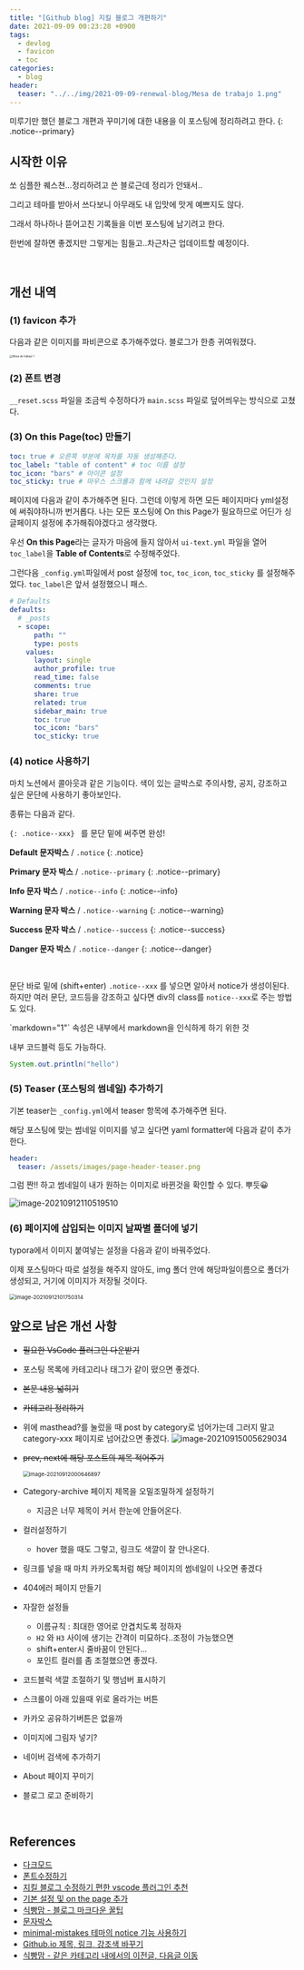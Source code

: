 ```yaml
---
title: "[Github blog] 지킬 블로그 개편하기"
date: 2021-09-09 00:23:28 +0900
tags:
  - devlog
  - favicon
  - toc
categories:
  - blog
header:
  teaser: "../../img/2021-09-09-renewal-blog/Mesa de trabajo 1.png"
---
```






미루기만 했던 블로그 개편과 꾸미기에 대한 내용을 이 포스팅에 정리하려고 한다.
{: .notice--primary} 



## 시작한 이유

쏘 심플한 퀘스쳔...정리하려고 쓴 블로근데 정리가 안돼서..

그리고 테마를 받아서 쓰다보니 아무래도 내 입맛에 맛게 예쁘지도 않다.

그래서 하나하나 뜯어고친 기록들을 이번 포스팅에 남기려고 한다.

한번에 잘하면 좋겠지만 그렇게는 힘들고..차근차근 업데이트할 예정이다.



<br>

## 개선 내역

### (1) favicon 추가

다음과 같은 이미지를 파비콘으로 추가해주었다. 블로그가 한층 귀여워졌다.

<img src="../../img/2021-09-09-renewal-blog/Mesa de trabajo 1.png" alt="Mesa de trabajo 1" style="zoom: 33%;" />




### (2) 폰트 변경

`__reset.scss` 파일을 조금씩 수정하다가 `main.scss` 파일로 덮어씌우는 방식으로 고쳤다.



### (3) On this Page(toc) 만들기

```yaml
toc: true # 오른쪽 부분에 목차를 자동 생성해준다.
toc_label: "table of content" # toc 이름 설정
toc_icon: "bars" # 아이콘 설정
toc_sticky: true # 마우스 스크롤과 함께 내려갈 것인지 설정
```

페이지에 다음과 같이 추가해주면 된다. 그런데 이렇게 하면 모든 페이지마다 yml설정에 써줘야하니까 번거롭다. 나는 모든 포스팅에 On this Page가 필요하므로 어딘가 싱글페이지 설정에 추가해줘야겠다고 생각했다.

우선 **On this Page**라는 글자가 마음에 들지 않아서 `ui-text.yml` 파일을 열어 `toc_label`을 **Table of Contents**로 수정해주었다.

그런다음 `_config.yml`파일에서 post 설정에 `toc`, `toc_icon`, `toc_sticky` 를 설정해주었다. `toc_label`은 앞서 설정했으니 패스.

```yaml
# Defaults
defaults:
  # _posts
  - scope:
      path: ""
      type: posts
    values:
      layout: single
      author_profile: true
      read_time: false
      comments: true
      share: true
      related: true
      sidebar_main: true
      toc: true
      toc_icon: "bars"
      toc_sticky: true
```





### (4) notice 사용하기

마치 노션에서 콜아웃과 같은 기능이다. 색이 있는 글박스로 주의사항, 공지, 강조하고 싶은 문단에 사용하기 좋아보인다.

종류는 다음과 같다.

`{: .notice--xxx} ` 를 문단 밑에 써주면 완성!

**Default 문자박스** /  `.notice`
{: .notice} 

**Primary 문자 박스** / `.notice--primary`
{: .notice--primary} 

**Info 문자 박스** / `.notice--info`
{: .notice--info} 

**Warning 문자 박스** / `.notice--warning`
{: .notice--warning} 

**Success 문자 박스** / `.notice--success`
{: .notice--success} 

**Danger 문자 박스** / `.notice--danger`
{: .notice--danger} 

<br>

문단 바로 밑에 (shift+enter) `.notice--xxx` 를 넣으면 알아서 notice가 생성이된다. 
하지만 여러 문단, 코드등을 강조하고 싶다면 div의 class를 `notice--xxx`로 주는 방법도 있다.

<div class="notice--primary" markdown="1">
`markdown="1"` 속성은 내부에서 markdown을 인식하게 하기 위한 것


내부 코드블럭 등도 가능하다.

```java
System.out.println("hello")
```
</div>



### (5) Teaser (포스팅의 썸네일) 추가하기

기본 teaser는 `_config.yml`에서 teaser 항목에 추가해주면 된다.

해당 포스팅에 맞는 썸네일 이미지를 넣고 싶다면 yaml formatter에 다음과 같이 추가한다.

```yaml
header:
  teaser: /assets/images/page-header-teaser.png
```



그럼 짠!! 하고 썸네일이 내가 원하는 이미지로 바뀐것을 확인할 수 있다. 뿌듯😀

![image-20210912110519510](../../img/2021-09-09-renewal-blog/image-20210912110519510.png)

### (6) 페이지에 삽입되는 이미지 날짜별 폴더에 넣기

typora에서 이미지 붙여넣는 설정을 다음과 같이 바꿔주었다. 

이제 포스팅마다 따로 설정을 해주지 않아도, img 폴더 안에 해당파일이름으로 폴더가 생성되고, 거기에 이미지가 저장될 것이다. 

<img src="../../img/2021-09-09-renewal-blog/image-20210912101750314.png" alt="image-20210912101750314" style="zoom:67%;" />



<br>

## 앞으로 남은 개선 사항

- ~~필요한 VsCode 플러그인 다운받기~~

- 포스팅 목록에 카테고리나 태그가 같이 떴으면 좋겠다.

- ~~본문 내용 넓히기~~

- ~~카테고리 정리하기~~

- 위에 masthead?를 눌렀을 때 post by category로 넘어가는데 그러지 말고 category-xxx 페이지로 넘어갔으면 좋겠다.
  ![image-20210915005629034](../../img/2021-09-09-renewal-blog/image-20210915005629034.png)

- ~~prev, next에 해당 포스트의 제목 적어주기~~

  <img src="../../img/2021-09-09-renewal-blog/image-20210912000646897.png" alt="image-20210912000646897" style="zoom: 67%;" />

- Category-archive 페이지 제목을 오밀조밀하게 설정하기
  
  - 지금은 너무 제목이 커서 한눈에 안들어온다.
  
- 컬러설정하기
  - hover 했을 때도 그렇고, 링크도 색깔이 잘 안나온다.
  
- 링크를 넣을 때 마치 카카오톡처럼 해당 페이지의 썸네일이 나오면 좋겠다

- 404에러 페이지 만들기

- 자잘한 설정들

  - 이름규칙 : 최대한 영어로 안겹치도록 정하자
  - `H2` 와 `H3` 사이에 생기는 간격이 미묘하다..조정이 가능했으면
  - shift+enter시 줄바꿈이 안된다...
  - 포인트 컬러를 좀 조절했으면 좋겠다.

- 코드블럭 색깔 조절하기 및 행넘버 표시하기

- 스크롤이 아래 있을때 위로 올라가는 버튼

- 카카오 공유하기버튼은 없을까

- 이미지에 그림자 넣기?

- 네이버 검색에 추가하기

- About 페이지 꾸미기

- 블로그 로고 준비하기



<br>

## References

- [다크모드](https://etch-cure.github.io/blog/toggle-dark-mode/)
- [폰트수정하기](https://evenharder.github.io/blog/jekyll-change-fonts/)
- [지킬 블로그 수정하기 편한 vscode 플러그인 추천](https://etch-cure.github.io/blog/github-pages-plugin/)
- [기본 설정 및 on the page 추가](https://syki66.github.io/blog/2020/04/12/minimal-mistakes-theme.html)
- [식빵맘 - 블로그 마크다운 꿀팁](https://ansohxxn.github.io/blog/markdown/)
- [문자박스](https://eona1301.github.io/a_to_z/GithubBlog/)
- [minimal-mistakes 테마의 notice 기능 사용하기](https://ansohxxn.github.io/blog/notice/)
- [Github.io 제목, 링크, 강조색 바꾸기](https://danggai.github.io/github.io/Github.io-%EC%A0%9C%EB%AA%A9,-%EB%A7%81%ED%81%AC,-%EA%B0%95%EC%A1%B0%EC%83%89-%EB%B0%94%EA%BE%B8%EA%B8%B0/)
- [식빵맘 - 같은 카테고리 내에서의 이전글, 다음글 이동](https://ansohxxn.github.io/blog/prevnext/)

